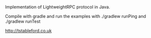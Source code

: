 Implementation of LightweightRPC protocol in Java.

Compile with gradle and run the examples with ./gradlew runPing and ./gradlew runTest

http://tstableford.co.uk
